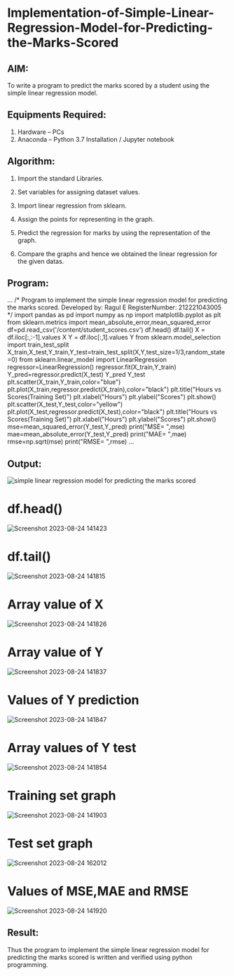 # Implementation-of-Simple-Linear-Regression-Model-for-Predicting-the-Marks-Scored

## AIM:
To write a program to predict the marks scored by a student using the simple linear regression model.

## Equipments Required:
1. Hardware – PCs
2. Anaconda – Python 3.7 Installation / Jupyter notebook

## Algorithm:
1. Import the standard Libraries.

2. Set variables for assigning dataset values.
   
3. Import linear regression from sklearn.
 
4. Assign the points for representing in the graph.
 
5. Predict the regression for marks by using the representation of the graph.

6. Compare the graphs and hence we obtained the linear regression for the given datas.

## Program:
...
/*
Program to implement the simple linear regression model for predicting the marks scored.
Developed by: Ragul E
RegisterNumber:  212221043005
*/
import pandas as pd
import numpy as np
import matplotlib.pyplot as plt
from sklearn.metrics import mean_absolute_error,mean_squared_error
df=pd.read_csv('/content/student_scores.csv')
df.head()
df.tail()
X = df.iloc[:,:-1].values
X
Y = df.iloc[:,1].values
Y
from sklearn.model_selection import train_test_split
X_train,X_test,Y_train,Y_test=train_test_split(X,Y,test_size=1/3,random_state=0)
from sklearn.linear_model import LinearRegression
regressor=LinearRegression()
regressor.fit(X_train,Y_train)
Y_pred=regressor.predict(X_test)
Y_pred
Y_test
plt.scatter(X_train,Y_train,color="blue")
plt.plot(X_train,regressor.predict(X_train),color="black")
plt.title("Hours vs Scores(Training Set)")
plt.xlabel("Hours")
plt.ylabel("Scores")
plt.show()
plt.scatter(X_test,Y_test,color="yellow")
plt.plot(X_test,regressor.predict(X_test),color="black")
plt.title("Hours vs Scores(Training Set)")
plt.xlabel("Hours")
plt.ylabel("Scores")
plt.show()
mse=mean_squared_error(Y_test,Y_pred)
print("MSE= ",mse)
mae=mean_absolute_error(Y_test,Y_pred)
print("MAE= ",mae)
rmse=np.sqrt(mse)
print("RMSE= ",rmse)
...
## Output:
![simple linear regression model for predicting the marks scored](sam.png)
# df.head()
![Screenshot 2023-08-24 141423](https://github.com/chandramohan3/Implementation-of-Simple-Linear-Regression-Model-for-Predicting-the-Marks-Scored/assets/142579775/26905b7a-453e-4e02-b1ec-16b149b5b3c5)
# df.tail()
![Screenshot 2023-08-24 141815](https://github.com/chandramohan3/Implementation-of-Simple-Linear-Regression-Model-for-Predicting-the-Marks-Scored/assets/142579775/39c302f6-2926-4dd5-a6e3-95ff255a97d4)

# Array value of X
![Screenshot 2023-08-24 141826](https://github.com/chandramohan3/Implementation-of-Simple-Linear-Regression-Model-for-Predicting-the-Marks-Scored/assets/142579775/88e7978e-23a1-4e0f-9ef4-da9250e6b3ed)

# Array value of Y
![Screenshot 2023-08-24 141837](https://github.com/chandramohan3/Implementation-of-Simple-Linear-Regression-Model-for-Predicting-the-Marks-Scored/assets/142579775/5f72cf98-ceaf-43ec-9482-d9b036cd6a2e)

# Values of Y prediction
![Screenshot 2023-08-24 141847](https://github.com/chandramohan3/Implementation-of-Simple-Linear-Regression-Model-for-Predicting-the-Marks-Scored/assets/142579775/0d41e29e-9f78-4490-857e-9c912d2c62bf)

# Array values of Y test
![Screenshot 2023-08-24 141854](https://github.com/chandramohan3/Implementation-of-Simple-Linear-Regression-Model-for-Predicting-the-Marks-Scored/assets/142579775/8706b56e-f276-41f2-96e2-bd2d98274e5f)

# Training set graph
![Screenshot 2023-08-24 141903](https://github.com/chandramohan3/Implementation-of-Simple-Linear-Regression-Model-for-Predicting-the-Marks-Scored/assets/142579775/c277e823-cb79-4bca-ac0e-00963d8f0795)

# Test set graph
![Screenshot 2023-08-24 162012](https://github.com/chandramohan3/Implementation-of-Simple-Linear-Regression-Model-for-Predicting-the-Marks-Scored/assets/142579775/96bfd221-3ac2-4197-a254-178f581c241a)

# Values of MSE,MAE and RMSE
![Screenshot 2023-08-24 141920](https://github.com/chandramohan3/Implementation-of-Simple-Linear-Regression-Model-for-Predicting-the-Marks-Scored/assets/142579775/56c42b36-03cb-4fc6-8a25-4c84fbee14d3)


## Result:
Thus the program to implement the simple linear regression model for predicting the marks scored is written and verified using python programming.
